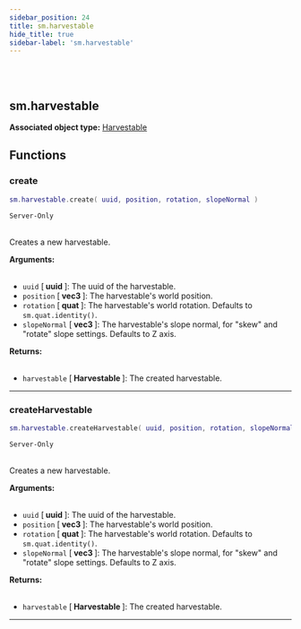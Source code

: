 ```yaml
---
sidebar_position: 24
title: sm.harvestable
hide_title: true
sidebar-label: 'sm.harvestable'
---
```


<br></br>

## sm.harvestable

**Associated object type:** [Harvestable](/docs/Game-Script-Environment/Userdata/Harvestable)

## Functions

### create

```lua
sm.harvestable.create( uuid, position, rotation, slopeNormal )
```
<code>Server-Only</code> <br></br>

Creates a new harvestable.

<strong>Arguments:</strong> <br></br>

- <code>uuid</code> [<strong> uuid </strong>]: The uuid of the harvestable.
- <code>position</code> [<strong> vec3 </strong>]: The harvestable's world position.
- <code>rotation</code> [<strong> quat </strong>]: The harvestable's world rotation. Defaults to <code>sm.quat.identity()</code>.
- <code>slopeNormal</code> [<strong> vec3 </strong>]: The harvestable's slope normal, for "skew" and "rotate" slope settings. Defaults to Z axis.

<strong>Returns:</strong> <br></br>

- <code>harvestable</code> [<strong> Harvestable </strong>]: The created harvestable.

---

### createHarvestable

```lua
sm.harvestable.createHarvestable( uuid, position, rotation, slopeNormal )
```
<code>Server-Only</code> <br></br>

Creates a new harvestable.

<strong>Arguments:</strong> <br></br>

- <code>uuid</code> [<strong> uuid </strong>]: The uuid of the harvestable.
- <code>position</code> [<strong> vec3 </strong>]: The harvestable's world position.
- <code>rotation</code> [<strong> quat </strong>]: The harvestable's world rotation. Defaults to <code>sm.quat.identity()</code>.
- <code>slopeNormal</code> [<strong> vec3 </strong>]: The harvestable's slope normal, for "skew" and "rotate" slope settings. Defaults to Z axis.

<strong>Returns:</strong> <br></br>

- <code>harvestable</code> [<strong> Harvestable </strong>]: The created harvestable.

---